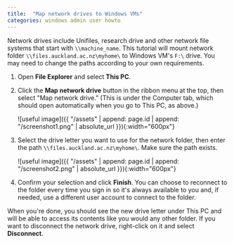 ```yaml
---
title:  "Map network drives to Windows VMs"
categories: windows admin user howto
---
```


Network drives include Unifiles, research drive and other network file systems that start with `\\machine_name`. This tutorial will mount network folder `\\files.auckland.ac.nz\myhome\` to Windows VM's `F:\` drive. You may need to change the paths according to your own requirements.

1. Open **File Explorer** and select **This PC**.

2. Click the **Map network drive** button in the ribbon menu at the top, then select "Map network drive." (This is under the Computer tab, which should open automatically when you go to This PC, as above.)

    ![useful image]({{ "/assets" | append: page.id | append: "/screenshot1.png" | absolute_url }}){:width="600px"}

3. Select the drive letter you want to use for the network folder, then enter the path `\\files.auckland.ac.nz\myhome\`. Make sure the path exists.

    ![useful image]({{ "/assets" | append: page.id | append: "/screenshot2.png" | absolute_url }}){:width="600px"}

4. Confirm your selection and click **Finish**. You can choose to reconnect to the folder every time you sign in so it's always available to you and, if needed, use a different user account to connect to the folder.

When you're done, you should see the new drive letter under This PC and will be able to access its contents like you would any other folder. If you want to disconnect the network drive, right-click on it and select **Disconnect**.

